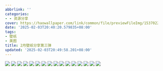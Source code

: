 ```yaml
---
abbrlink: ''
categories:
- - 资源分享
cover: https://haowallpaper.com/link/common/file/previewFileImg/15370221156797760
date: '2025-02-03T20:40:20.579835+08:00'
tags:
- 壁纸
- 美图
title: 2月壁纸分享第三弹
updated: '2025-02-03T20:49:58.201+08:00'
---
```

<div>
<img src="https://haowallpaper.com/link/common/file/previewFileImg/16241630327524736" />
<img src="https://haowallpaper.com/link/common/file/previewFileImg/16241630023568768" />
<img src="https://haowallpaper.com/link/common/file/previewFileImg/15680526683050304" />
<img src="https://haowallpaper.com/link/common/file/previewFileImg/16140307481415040" />
<img src="https://haowallpaper.com/link/common/file/previewFileImg/16336953009622400" />
<img src="https://haowallpaper.com/link/common/file/previewFileImg/16318686894804352" />
<img src="https://haowallpaper.com/link/common/file/previewFileImg/15788492681875776" />
<img src="https://haowallpaper.com/link/common/file/previewFileImg/16054636696685952" />
<img src="https://haowallpaper.com/link/common/file/previewFileImg/15748813611962688" />
<img src="https://api.zzzmh.cn/v2/bz/v3/getUrl/37aa5dc36d88444786b6b543845963ba21" />
<img src="https://api.zzzmh.cn/v2/bz/v3/getUrl/4678e4f731874d668ec21a2d2608878c21" />
<img src="https://api.zzzmh.cn/v2/bz/v3/getUrl/c42b5c71880411ebb6edd017c2d2eca221" />
<img src="https://api.zzzmh.cn/v2/bz/v3/getUrl/96b26df8437c44e899f67d2fee4777ae21" />
<img src="https://api.zzzmh.cn/v2/bz/v3/getUrl/cae57fea880411ebb6edd017c2d2eca221" />
<img src="https://api.zzzmh.cn/v2/bz/v3/getUrl/ca40d1fe5069454a8317dbabb1de6b3111" />
<img src="https://api.zzzmh.cn/v2/bz/v3/getUrl/576f6ce564b844fb82fbb9155135d74a21" />
</div>
